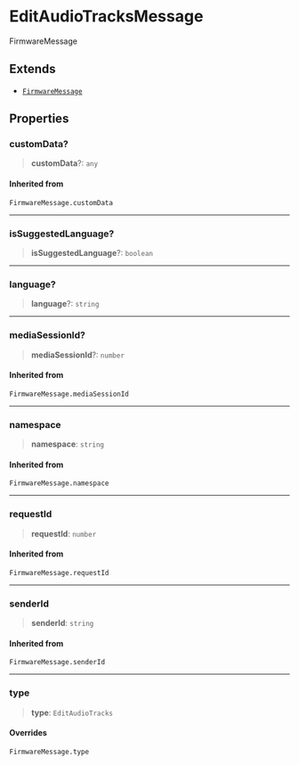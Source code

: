 # EditAudioTracksMessage

FirmwareMessage

## Extends

- [`FirmwareMessage`](reference/type-aliases/FirmwareMessage.md)

## Properties

### customData?

> **customData**?: `any`

#### Inherited from

`FirmwareMessage.customData`

***

### isSuggestedLanguage?

> **isSuggestedLanguage**?: `boolean`

***

### language?

> **language**?: `string`

***

### mediaSessionId?

> **mediaSessionId**?: `number`

#### Inherited from

`FirmwareMessage.mediaSessionId`

***

### namespace

> **namespace**: `string`

#### Inherited from

`FirmwareMessage.namespace`

***

### requestId

> **requestId**: `number`

#### Inherited from

`FirmwareMessage.requestId`

***

### senderId

> **senderId**: `string`

#### Inherited from

`FirmwareMessage.senderId`

***

### type

> **type**: `EditAudioTracks`

#### Overrides

`FirmwareMessage.type`

